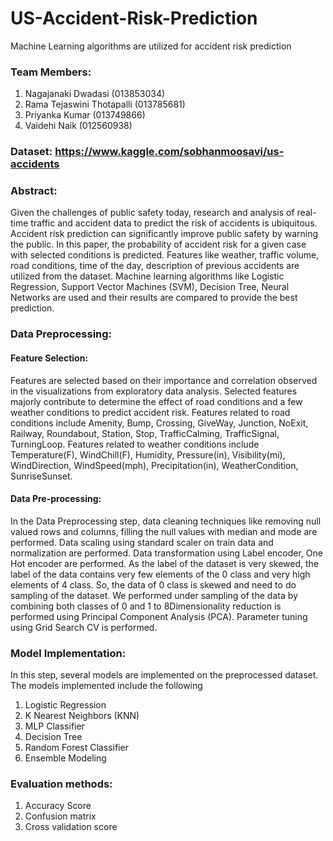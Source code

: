 # US-Accident-Risk-Prediction
Machine Learning algorithms are utilized for accident risk prediction

### Team Members:
1. Nagajanaki Dwadasi (013853034)
2. Rama Tejaswini Thotapalli (013785681)
3. Priyanka Kumar (013749866)
4. Vaidehi Naik (012560938)


### Dataset: https://www.kaggle.com/sobhanmoosavi/us-accidents

### Abstract:

Given the challenges of public safety today, research and analysis of real-time traffic and accident data to predict the risk of accidents is ubiquitous. Accident risk prediction can significantly improve public safety by warning the public. In this paper, the probability of accident risk for a given case with selected conditions is predicted. Features like weather, traffic volume, road conditions, time of the day, description of previous accidents are utilized from the dataset. Machine learning algorithms like Logistic Regression, Support Vector Machines (SVM), Decision Tree, Neural Networks are used and their results are compared to provide the best prediction.

### Data Preprocessing:

#### Feature Selection: 
Features are selected based on their importance and correlation observed in the visualizations from exploratory data analysis. Selected features majorly contribute to determine the effect of road conditions and a few weather conditions to predict accident risk. Features related to road conditions include Amenity, Bump, Crossing, GiveWay, Junction, NoExit, Railway, Roundabout, Station, Stop, TrafficCalming, TrafficSignal, TurningLoop. Features related to weather conditions include Temperature(F), WindChill(F), Humidity, Pressure(in), Visibility(mi), WindDirection, WindSpeed(mph), Precipitation(in), WeatherCondition, SunriseSunset.

#### Data Pre-processing: 
In the Data Preprocessing step, data cleaning techniques like removing null valued rows and columns, filling the null values with median and mode are performed. Data scaling using standard scaler on train data and normalization are performed. Data transformation using Label encoder, One Hot encoder are performed. As the label of the dataset is very skewed, the label of the data contains very few elements of the 0 class and very high elements of 4 class. So, the data of 0 class is skewed and need to do sampling of the dataset. We performed under sampling of the data by combining both classes of 0 and 1 to 8Dimensionality reduction is performed using Principal Component Analysis (PCA). Parameter tuning using Grid Search CV is performed.
 
### Model Implementation: 
In this step, several models are implemented on the preprocessed dataset. The models implemented include the following

1. Logistic Regression
2. K Nearest Neighbors (KNN)
3. MLP Classifier
4. Decision Tree
5. Random Forest Classifier
6. Ensemble Modeling

### Evaluation methods:

1. Accuracy Score
2. Confusion matrix
3. Cross validation score
